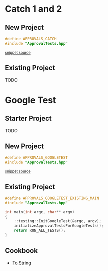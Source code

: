 <!--
This file was generate by the MarkdownSnippets.
Source File: \doc\GettingStarted.source.md
To change this file edit the source file and then re-run the generation using either the dotnet global tool (https://github.com/SimonCropp/MarkdownSnippets#githubmarkdownsnippets) or using the api (https://github.com/SimonCropp/MarkdownSnippets#running-as-a-unit-test).
-->

# Catch 1 and 2

## New Project

<!-- snippet: catch_2_main -->
```cpp
#define APPROVALS_CATCH
#include "ApprovalTests.hpp"
```
<sup>[snippet source](/ApprovalTests_Catch2_Tests/main.cpp#L4-L7)</sup>
<!-- endsnippet -->

## Existing Project

TODO

# Google Test

## Starter Project

TODO

## New Project

<!-- snippet: googletest_main -->
```cpp
#define APPROVALS_GOOGLETEST
#include "ApprovalTests.hpp"
```
<sup>[snippet source](/ApprovalTests_GoogleTest_Tests/main.cpp#L2-L5)</sup>
<!-- endsnippet -->

## Existing Project

``` cpp
#define APPROVALS_GOOGLETEST_EXISTING_MAIN
#include "ApprovalTests.hpp"

int main(int argc, char** argv)
{
    ::testing::InitGoogleTest(&argc, argv);
    initializeApprovalTestsForGoogleTests();
    return RUN_ALL_TESTS();
}
```

## Cookbook

* [To String](ToString.md)
